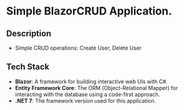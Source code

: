 # Simple BlazorCRUD Application.


## Description

- Simple CRUD operations: Create User, Delete User


## Tech Stack

- **Blazor**: A framework for building interactive web UIs with C#.
- **Entity Framework Core**: The ORM (Object-Relational Mapper) for interacting with the database using a code-first approach.
- **.NET 7**: The framework version used for this application.
